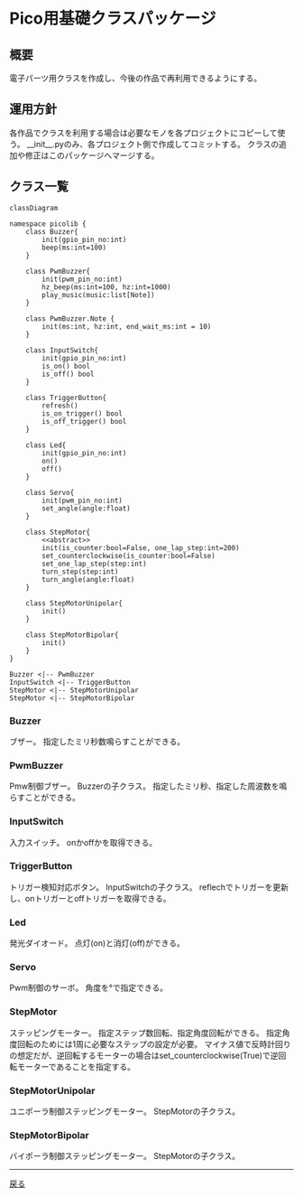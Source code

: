 # Pico用基礎クラスパッケージ

## 概要

電子パーツ用クラスを作成し、今後の作品で再利用できるようにする。

## 運用方針

各作品でクラスを利用する場合は必要なモノを各プロジェクトにコピーして使う。
\_\_init\_\_.pyのみ、各プロジェクト側で作成してコミットする。
クラスの追加や修正はこのパッケージへマージする。

## クラス一覧

```mermaid
classDiagram

namespace picolib {
    class Buzzer{
        init(gpio_pin_no:int)
        beep(ms:int=100)
    }

    class PwmBuzzer{
        init(pwm_pin_no:int)
        hz_beep(ms:int=100, hz:int=1000)
        play_music(music:list[Note])
    }

    class PwmBuzzer.Note {
        init(ms:int, hz:int, end_wait_ms:int = 10)
    }

    class InputSwitch{
        init(gpio_pin_no:int)
        is_on() bool
        is_off() bool
    }

    class TriggerButton{
        refresh()
        is_on_trigger() bool
        is_off_trigger() bool
    }

    class Led{
        init(gpio_pin_no:int)
        on()
        off()
    }

    class Servo{
        init(pwm_pin_no:int)
        set_angle(angle:float)
    }

    class StepMotor{
        <<abstract>>
        init(is_counter:bool=False, one_lap_step:int=200)
        set_counterclockwise(is_counter:bool=False)
        set_one_lap_step(step:int)
        turn_step(step:int)
        turn_angle(angle:float)
    }

    class StepMotorUnipolar{
        init()
    }

    class StepMotorBipolar{
        init()
    }
}

Buzzer <|-- PwmBuzzer
InputSwitch <|-- TriggerButton
StepMotor <|-- StepMotorUnipolar
StepMotor <|-- StepMotorBipolar

```

### Buzzer

ブザー。
指定したミリ秒数鳴らすことができる。

### PwmBuzzer

Pmw制御ブザー。
Buzzerの子クラス。
指定したミリ秒、指定した周波数を鳴らすことができる。

### InputSwitch

入力スイッチ。
onかoffかを取得できる。

### TriggerButton

トリガー検知対応ボタン。
InputSwitchの子クラス。
reflechでトリガーを更新し、onトリガーとoffトリガーを取得できる。

### Led

発光ダイオード。
点灯(on)と消灯(off)ができる。

### Servo

Pwm制御のサーボ。
角度を°で指定できる。

### StepMotor

ステッピングモーター。
指定ステップ数回転、指定角度回転ができる。
指定角度回転のためには1周に必要なステップの設定が必要。
マイナス値で反時計回りの想定だが、逆回転するモーターの場合はset_counterclockwise(True)で逆回転モーターであることを指定する。

### StepMotorUnipolar

ユニポーラ制御ステッピングモーター。
StepMotorの子クラス。

### StepMotorBipolar

バイポーラ制御ステッピングモーター。
StepMotorの子クラス。

---

[戻る](../library.md)